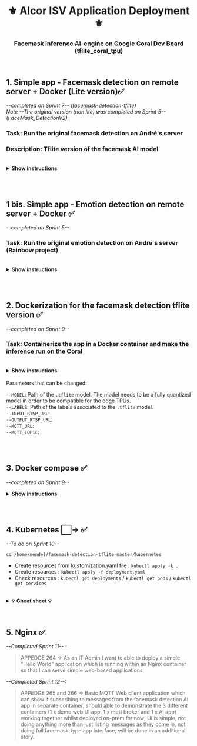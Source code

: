 # <p align="center"> ⚜️ Alcor ISV Application Deployment ⚜️ </p>

### <p align="center"> Facemask inference AI-engine on Google Coral Dev Board (tflite_coral_tpu)

</br>
</p>

## 1. Simple app - Facemask detection on remote server + Docker (Lite version)✅

_--completed on Sprint 7-- (facemask-detection-tflite)_ </br>
_Note --The original version (non lite) was completed on Sprint 5-- (FaceMask_DetectionV2)_

### **Task:** Run the original facemask detection on André's server

### **Description:** Tflite version of the facemask AI model

</br>
<details><summary><b>Show instructions</b></summary>
1. On a terminal, start the input rstp stream towards the coral's ip address:

    fmpeg -f avfoundation -framerate 30 -video_size 1280x720 -i "0:none" -f rtsp -rtsp_transport tcp rtsp://10.60.17.217:8554/alicewebcam
    OR
    ffmpeg -re -stream_loop -1 -i FaceMaskedTeam.mp4 -f rtsp -rtsp_transport tcp rtsp://10.60.17.217:8554/teamvideo

</br>
2. Then connect via ssh to André's server, go inside the appropriate folder and export the environment variables

    ssh andre@10.60.16.156
    cd apagnoux/facemask-detection-tflite
    export INPUT_RTSP_URL=rtsp://10.60.16.156:8554/alicewebcam
    export OUTPUT_RTSP_URL=rtsp://10.60.16.156:8554/facemaskalice
    export MQTT_URL=10.60.16.156
    export MQTT_TOPIC=topic/facemask_test

</br>
3. Select and activate a virtual environment

    source ../env/bin/activate

</br>
4. Finally, start the python script:

    python main.py

</br>
5. To run the same app with Docker:

    docker run -e INPUT_RTSP_URL=rtsp://10.60.16.156:8554/alicewebcam -e OUTPUT_RTSP_URL=rtsp://10.60.16.156:8554/facemaskalice -e MQTT_URL=10.60.16.156 -e MQTT_TOPIC=topic/facemask_test alcor-docker.cisco.com/facemake-tflite:0.0.3

</details>

</br> </br>

## 1 bis. Simple app - Emotion detection on remote server + Docker ✅

_--completed on Sprint 5--_

### **Task:** Run the original emotion detection on André's server (Rainbow project)

</br>
<details><summary><b>Show instructions</b></summary>
5. To run the same app with Docker:

    docker run -e INPUT_RTSP_URL=rtsp://10.60.16.156:8554/alicewebcam -e OUTPUT_RTSP_URL=rtsp://10.60.16.156:8554/facemaskalice -e MQTT_URL=10.60.16.156 -e MQTT_TOPIC=topic/facemask_test appedge-docker.cisco.com/emotion_detection

</details>

</br> </br>

## 2. Dockerization for the facemask detection tflite version ✅

_--completed on Sprint 9--_

### **Task:** Containerize the app in a Docker container and make the inference run on the Coral

</br>
<details><summary><b>Show instructions</b></summary>
1. On a terminal, start the input rstp stream towards the coral's ip address:

    ffmpeg -f avfoundation -framerate 30 -video_size 1280x720 -i "0:none" -f rtsp -rtsp_transport tcp rtsp://10.60.17.217:8554/alicewebcam

</br>
2. Directly on the Coral, start the Docker images to enable RTSP streams and MQTT Broker:

    ssh mendel@10.60.17.217

    docker run -d -it -p 1883:1883 -p 9001:9001 --name mosquitto -v /home/mendel/mosquitto.conf:/mosquitto/config/mosquitto.conf eclipse-mosquitto

    docker run -d --rm -it --network=host aler9/rtsp-simple-server

</br>
3. Finally, start the facemask detection AI app, which docker image is tflite:0.0.2:

    docker run -it --privileged -e MODEL=mobilenet_v1_face_mask_quantized_edgetpu.tflite -e LABELS=facemask_labels.txt -e INPUT_RTSP_URL=rtsp://10.60.17.217:8554/alicewebcam -e OUTPUT_RTSP_URL=rtsp://10.60.17.217:8554/facemaskalice -e MQTT_URL=10.60.17.217 -e MQTT_TOPIC=topic/facemask_test tflite:0.0.2

</details>
</br>
Parameters that can be changed:

`--MODEL`: Path of the `.tflite` model. The model needs to be a fully quantized model in order to be compatible for the edge TPUs. </br>
`--LABELS`: Path of the labels associated to the `.tflite` model. </br>
`--INPUT_RTSP_URL`: </br>
`--OUTPUT_RTSP_URL`: </br>
`--MQTT_URL`: </br>
`--MQTT_TOPIC`:

</br> </br>

## 3. Docker compose ✅

_--completed on Sprint 9--_

<details><summary><b>Show instructions</b></summary>
1. On a terminal, start the input rstp stream towards the coral's ip address:

    ssh mendel@10.60.17.217

    ffmpeg -f avfoundation -framerate 30 -video_size 1280x720 -i "0:none" -f rtsp -rtsp_transport tcp rtsp://10.60.17.217:8554/alicewebcam

</br>
2. Directly on the Coral, run the docker-compose.yaml file with :

    docker-compose up

</details>

</br> </br>

## 4. Kubernetes ⬜️-> ✅

_--To do on Sprint 10--_

`cd /home/mendel/facemask-detection-tflite-master/kubernetes`

- Create resources from kustomization.yaml file : `kubectl apply -k .`</br>
- Create resources : `kubectl apply -f deployment.yaml` </br>
- Check resources : `kubectl get deployments` / `kubectl get pods` / `kubectl get services`
  </br> </br>

<details><summary><b> 💡 Cheat sheet 💡</b></summary>
1. Delete all the deployments/pods from a specific namespace:

    kubectl delete --all deployments --namespace=tflite-facemask
    kubectl delete --all pods --namespace=tflite-facemask

</br>
2. Delete specific namespace:

    kubectl delete namespace tflite-facemask

</br>
3. Get all the pods from all namespaces:

    kubectl get pods --all-namespaces

</br>
4. Describe all pods from a specific namespace:

    kubectl describe pod --namespace tflite-facemask

</br>
5. Describe a specific pod from a specific namespace:

    kubectl describe pods rtsp-server-d4c858984-p7gjk -n tflite-facemask

</br>
6. Change number of replicas (=stop/start a pod)

    kubectl scale -n tflite-facemask deploy  --replicas=1 tflite-facemask

</br>
7. Check de deployments for a specific namespace

    kubectl -n tflite-facemask get deploy

</br>
8. Methods for restarting Kubernetes Pods:

</details>
</br> </br>

## 5. Nginx ✅

_--Completed Sprint 11-- :_

> APPEDGE 264 -> As an IT Admin I want to able to deploy a simple "Hello World" application which is running within an Nginx container so that I can serve simple web-based applications

_--Completed Sprint 12--:_
> APPEDGE 265 and 266 -> Basic MQTT Web client application which can show it subscribing to messages from the facemask detection AI app in separate container; should able to demonstrate the 3 different containers (1 x demo web UI app, 1 x mqtt broker and 1 x AI app) working together whilst deployed on-prem for now; UI is simple, not doing anything more than just listing messages as they come in, not doing full facemask-type app interface; will be done in an additional story.
